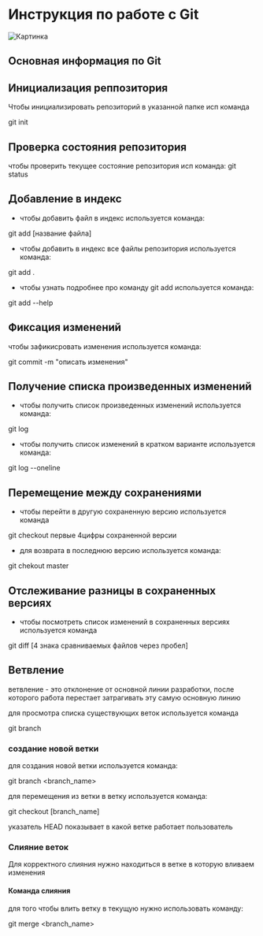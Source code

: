 # **Инструкция по работе с Git**

 ![Картинка](git.jpeg)

## Основная информация по Git

## Инициализация реппозитория

Чтобы инициализировать репозиторий в указанной папке исп команда

git init

## Проверка состояния репозитория

чтобы проверить текущее состояние репозитория исп команда: 
git status

## Добавление в индекс

* чтобы добавить файл в индекс используется команда:

git add [название файла]

* чтобы добавить в индекс все файлы репозитория используется команда:

git add .

* чтобы узнать подробнее про команду git add используется команда:

git add --help

## Фиксация изменений

чтобы зафикисровать изменения используется команда:

git commit -m "описать изменения"

## Получение списка произведенных изменений

 * чтобы получить список произведенных изменений используется команда:

 git log

 * чтобы получить список изменений в кратком варианте используется команда:

 git log --oneline

 ## Перемещение между сохранениями

 * чтобы перейти в другую сохраненную версию используется команда

 git checkout первые 4цифры сохраненной версии

* для возврата в последнюю версию используется команда: 

git chekout master

##  Отслеживание разницы в сохраненных версиях

 * чтобы посмотреть список изменений в сохраненных версиях используется команда

 git diff [4 знака сравниваемых файлов через пробел]

 ## Ветвление
 
ветвление - это отклонение от основной линии разработки, после которого работа перестает затрагивать эту самую основную линию

для просмотра списка существующих веток используется команда

git branch

### создание новой ветки

для создания новой ветки используется команда:

git branch <branch_name>

для перемещения из ветки в ветку используется команда:

git checkout [branch_name] 

указатель HEAD показывает в какой ветке работает пользователь

### Слияние веток

Для корректного слияния нужно находиться в ветке в которую вливаем изменения

#### Команда слияния

для того чтобы влить ветку в текущую нужно использовать команду:

git merge <branch_name>
 